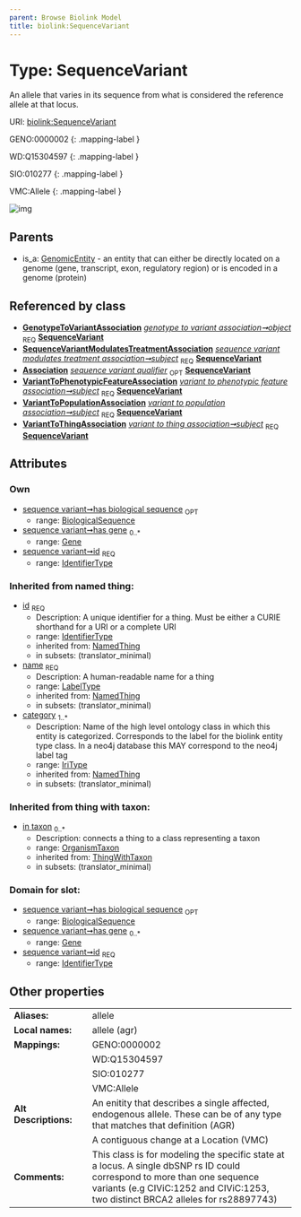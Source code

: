 ```yaml
---
parent: Browse Biolink Model
title: biolink:SequenceVariant
---
```


# Type: SequenceVariant


An allele that varies in its sequence from what is considered the reference allele at that locus.

URI: [biolink:SequenceVariant](https://w3id.org/biolink/vocab/SequenceVariant)

GENO:0000002
{: .mapping-label }

WD:Q15304597
{: .mapping-label }

SIO:010277
{: .mapping-label }

VMC:Allele
{: .mapping-label }

![img](http://yuml.me/diagram/nofunky;dir:TB/class/\[OrganismTaxon]<in%20taxon(i)%200..*-%20\[SequenceVariant&#124;id:identifier_type;has_biological_sequence:biological_sequence%20%3F;name(i):label_type;category(i):iri_type%20%2B],%20\[Gene]<has%20gene%200..*-%20\[SequenceVariant],%20\[GenotypeToVariantAssociation]-%20object%201..1>\[SequenceVariant],%20\[SequenceVariantModulatesTreatmentAssociation]-%20subject%201..1>\[SequenceVariant],%20\[VariantToPhenotypicFeatureAssociation]-%20subject%201..1>\[SequenceVariant],%20\[VariantToPopulationAssociation]-%20subject%201..1>\[SequenceVariant],%20\[VariantToThingAssociation]-%20subject%201..1>\[SequenceVariant],%20\[GenomicEntity]^-\[SequenceVariant])

## Parents

 *  is_a: [GenomicEntity](GenomicEntity.md) - an entity that can either be directly located on a genome (gene, transcript, exon, regulatory region) or is encoded in a genome (protein)

## Referenced by class

 *  **[GenotypeToVariantAssociation](GenotypeToVariantAssociation.md)** *[genotype to variant association➞object](genotype_to_variant_association_object.md)*  <sub>REQ</sub>  **[SequenceVariant](SequenceVariant.md)**
 *  **[SequenceVariantModulatesTreatmentAssociation](SequenceVariantModulatesTreatmentAssociation.md)** *[sequence variant modulates treatment association➞subject](sequence_variant_modulates_treatment_association_subject.md)*  <sub>REQ</sub>  **[SequenceVariant](SequenceVariant.md)**
 *  **[Association](Association.md)** *[sequence variant qualifier](sequence_variant_qualifier.md)*  <sub>OPT</sub>  **[SequenceVariant](SequenceVariant.md)**
 *  **[VariantToPhenotypicFeatureAssociation](VariantToPhenotypicFeatureAssociation.md)** *[variant to phenotypic feature association➞subject](variant_to_phenotypic_feature_association_subject.md)*  <sub>REQ</sub>  **[SequenceVariant](SequenceVariant.md)**
 *  **[VariantToPopulationAssociation](VariantToPopulationAssociation.md)** *[variant to population association➞subject](variant_to_population_association_subject.md)*  <sub>REQ</sub>  **[SequenceVariant](SequenceVariant.md)**
 *  **[VariantToThingAssociation](VariantToThingAssociation.md)** *[variant to thing association➞subject](variant_to_thing_association_subject.md)*  <sub>REQ</sub>  **[SequenceVariant](SequenceVariant.md)**

## Attributes


### Own

 * [sequence variant➞has biological sequence](sequence_variant_has_biological_sequence.md)  <sub>OPT</sub>
    * range: [BiologicalSequence](types/BiologicalSequence.md)
 * [sequence variant➞has gene](sequence_variant_has_gene.md)  <sub>0..*</sub>
    * range: [Gene](Gene.md)
 * [sequence variant➞id](sequence_variant_id.md)  <sub>REQ</sub>
    * range: [IdentifierType](types/IdentifierType.md)

### Inherited from named thing:

 * [id](id.md)  <sub>REQ</sub>
    * Description: A unique identifier for a thing. Must be either a CURIE shorthand for a URI or a complete URI
    * range: [IdentifierType](types/IdentifierType.md)
    * inherited from: [NamedThing](NamedThing.md)
    * in subsets: (translator_minimal)
 * [name](name.md)  <sub>REQ</sub>
    * Description: A human-readable name for a thing
    * range: [LabelType](types/LabelType.md)
    * inherited from: [NamedThing](NamedThing.md)
    * in subsets: (translator_minimal)
 * [category](category.md)  <sub>1..*</sub>
    * Description: Name of the high level ontology class in which this entity is categorized. Corresponds to the label for the biolink entity type class. In a neo4j database this MAY correspond to the neo4j label tag
    * range: [IriType](types/IriType.md)
    * inherited from: [NamedThing](NamedThing.md)
    * in subsets: (translator_minimal)

### Inherited from thing with taxon:

 * [in taxon](in_taxon.md)  <sub>0..*</sub>
    * Description: connects a thing to a class representing a taxon
    * range: [OrganismTaxon](OrganismTaxon.md)
    * inherited from: [ThingWithTaxon](ThingWithTaxon.md)
    * in subsets: (translator_minimal)

### Domain for slot:

 * [sequence variant➞has biological sequence](sequence_variant_has_biological_sequence.md)  <sub>OPT</sub>
    * range: [BiologicalSequence](types/BiologicalSequence.md)
 * [sequence variant➞has gene](sequence_variant_has_gene.md)  <sub>0..*</sub>
    * range: [Gene](Gene.md)
 * [sequence variant➞id](sequence_variant_id.md)  <sub>REQ</sub>
    * range: [IdentifierType](types/IdentifierType.md)

## Other properties

|  |  |  |
| --- | --- | --- |
| **Aliases:** | | allele |
| **Local names:** | | allele (agr) |
| **Mappings:** | | GENO:0000002 |
|  | | WD:Q15304597 |
|  | | SIO:010277 |
|  | | VMC:Allele |
| **Alt Descriptions:** | | An enitity that describes a single affected, endogenous allele.  These can be of any type that matches that definition (AGR) |
|  | | A contiguous change at a Location (VMC) |
| **Comments:** | | This class is for modeling the specific state at a locus. A single dbSNP rs ID could correspond to more than one sequence variants (e.g CIViC:1252 and CIViC:1253, two distinct BRCA2 alleles for rs28897743) |

